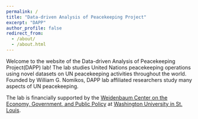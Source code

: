 ```yaml
---
permalink: /
title: "Data-driven Analysis of Peacekeeping Project"
excerpt: "DAPP"
author_profile: false
redirect_from: 
  - /about/
  - /about.html
---
```


Welcome to the website of the Data-driven Analysis of Peacekeeping Project(DAPP)
lab! The lab studies United Nations peacekeeping operations using novel datasets
on UN peacekeeping activities throughout the world. Founded by William G.
Nomikos, DAPP lab affiliated researchers study many aspects of UN peacekeeping.

The lab is financially supported by the
[Weidenbaum Center on the Economy, Government, and Public Policy](https://wc.wustl.edu)
at [Washington University in St. Louis](https://wustl.edu).